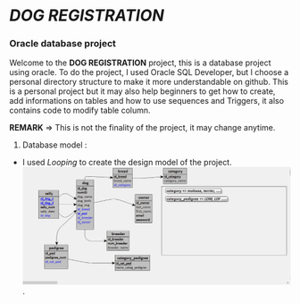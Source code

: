 # *DOG REGISTRATION*
### Oracle database project
Welcome to the **DOG REGISTRATION** project, this is a database project using oracle.
To do the project, I used Oracle SQL Developer, but I choose a personal directory structure to make it more understandable on github. This is a personal project but it may also help beginners to get how to create, add informations on tables and how to use sequences and Triggers, it also contains code to modify table column.

**REMARK** => This is not the finality of the project, it may change anytime. 

1. Database model :
- I used *Looping* to create the design model of the project.
![Database model](https://github.com/Henintsoa-rzfm/dog-registration-dba-project/blob/master/docs/database-model.png).